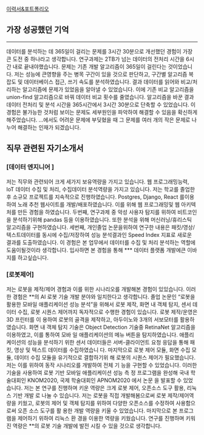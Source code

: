 [ 이력서&포트폴리오](https://drive.google.com/file/d/1xlU8eKT5xGJPb8Opg8dUOg_FgC_Yf7Bo/view?usp=sharing)

## 가장 성공했던 기억 
---
데이터를 분석하는 데 365일이 걸리는 문제를 3시간 30분으로 개선했던 경험이 가장 큰 도전 중 하나라고 생각합니다. 연구과제는 2TB가 넘는 데이터의 전처리 시간을 6시간 내로 끝내야했습니다. 문제는 기존 개발 알고리즘이 365일이 걸린다는 것이었습니다. 저는 성능에 큰영향을 주는 병목 구간이 있을 것으로 판단하고, 구간별 알고리즘 복잡도 및 데이터베이스 접근, 쓰기 속도를 분석하였습니다. 결과 데이터를 읽어와 비교/처리하는 알고리즘에 문제가 있었음을 알아낼 수 있었습니다. 이에 기존 비교 알고리즘을 union-find 알고리즘으로 바꿔 데이터 비교 횟수를 줄였습니다. 알고리즘을 바꾼 결과 데이터 전처리 및 분석 시간을 365시간에서 3시간 30분으로 단축할 수 있었습니다. 이 경험은 불가능한 것처럼 보이는 문제도 세부원인을 파악하여 해결할 수 있음을 확신하게 해주었습니다. ...에서도 어려운 문제에 부딪혔을 때 그 문제를 여러 개의 작은 문제로 나누어 해결하는 인재가 되겠습니다.

## 직무 관련된 자기소개서
### [데이터 엔지니어 ]
저는 직무와 관련되어 크게 세가지 보유역량을 가지고 있습니다. 웹 프로그래밍능력, IoT 데이터 수집 및 처리, 수집데이터 분석역량을 가지고 있습니다. 저는 학교를 졸업한후 소규모 프로젝트를 지속적으로 진행하였습니다. Postgres, Django, React 를이용하여 노래 추천 웹사이트를 개발/배포하였습니다. 이를 위해 웹 프로그래밍및 웹 아키텍처를 만든 경험을 하였습니다. 두번째, 연구과제 중 악성 사용자 탐지를 위하여 비트코인을 분석하기위해 pandas 등을 이용하였습니다. 또한 분석을 위해 머신러닝/휴리스틱 알고리즘을 구현하였습니다. 세번째, 개인졸업 논문을위하여 연구한 내용은 패킷/영상/텍스트데이터를 동시에 수집/저장하여 성능 분석결과인 Speed Index 지표로 새로운 결과를 도출하였습니다. 이 경험은 본 업무에서 데이터를 수집 및 처리 분석하는 역할에 도움이될것이라 생각합니다. 입사하면 본 경험을 통해 *** 데이터 플랫폼 개발에큰 이바지를 하고싶습니다.

### [로봇제어]
저는 로봇을 제작/제어 경험과 이를 위한 시나리오를 개발해본 경험이 있있습니다. 이러한
경험은 **의 AI 로봇 기술 개발 분야와 일치한다고 생각합니다. 졸업 논문인 “로봇을 활용한
모바일 애플리케이션 성능 분석”을 위해서 로봇 제작, 화면 내 객체 탐지, 센서 데이터 수집, 로봇 시퀀스 제어까지 독자적으로 수행한 경험이 있습니다. 로봇 제작/운영은 3D 프린터를 이
용하여 로봇의 골격을 제작하고, 아두이노와 3개의 서보모터를 활용하였습니다. 화면 내 객체
탐지 기술은 Object Detection 기술중 RetinaNet 알고리즘을 이용하였고, 이를 통하여 모바
일 애플리케이션의 메뉴 버튼을 탐지하였습니다. 애플리케이션의 성능을 분석하기 위한 센서
데이터들은 서버-클라이언트 요청 응답을 통해 패킷, 영상 및 텍스트 데이터를 수집하였습니
다. 마지막으로 로봇 제어 모듈, 화면 수집 모듈, 데이터 수집 모듈을 유기적으로 결합하기위
해 로봇의 시퀀스 제어가 필요했습니다. 저는 이를 위하여 동작 시나리오를 개발하여 전체 기
능을 구현할 수 있었습니다. 이러한 기술을 사용하여 로봇 기반 모바일 애플리케이션 성능 측
정 프로그램을 완성해 국내 학술대회인 KNOM2020, 국제 학술대회인 APNOM2020 에서 논문
을 발표할 수 있었습니다. 저는 본 연구를 진행하며 키운 역량은 크게 로봇 제어, 오픈소스 도구 활용, 리눅스 기반 개발
로 나눌 수 있습니다. 저는 로봇을 직접 개발해봄으로써 로봇 제작/제어역량을 키웠고, 로봇의
제어 및 객체 탐지를 위하여 다양한 오픈소스를 수정하여 사용함으로써 오픈 소스 도구를 활
용한 개발 역량을 키울 수 있었습니다. 마지막으로 본 프로그램을 제어하기 위하여 리눅스 환
경을 이용한 역량을 키웠습니다. 연구를 진행하며 키워진 역량은 **의 로봇 기술 개발에 발전
시킬 수 있을 것으로 생각합니다. 
